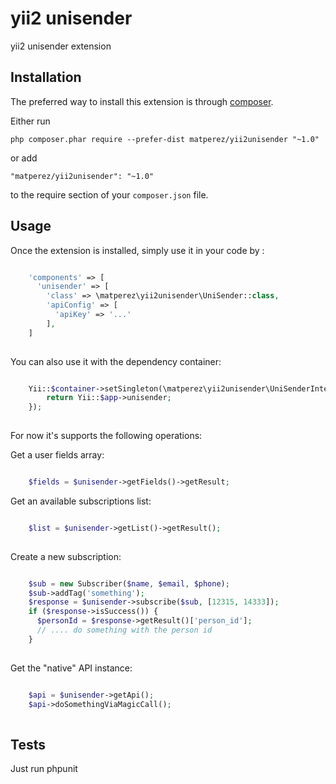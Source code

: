 yii2 unisender
==============
yii2 unisender extension

Installation
------------

The preferred way to install this extension is through [composer](http://getcomposer.org/download/).

Either run

```
php composer.phar require --prefer-dist matperez/yii2unisender "~1.0"
```

or add

```
"matperez/yii2unisender": "~1.0"
```

to the require section of your `composer.json` file.


Usage
-----

Once the extension is installed, simply use it in your code by  :


```php

    'components' => [
      'unisender' => [
        'class' => \matperez\yii2unisender\UniSender::class,
        'apiConfig' => [
          'apiKey' => '...'
        ],
    ]
    
```

You can also use it with the dependency container:

```php

    Yii::$container->setSingleton(\matperez\yii2unisender\UniSenderInterface::class, function() {
        return Yii::$app->unisender;
    });
  
```

For now it's supports the following operations:

Get a user fields array:

```php

    $fields = $unisender->getFields()->getResult;

```

Get an available subscriptions list:

```php

    $list = $unisender->getList()->getResult();
  
```

Create a new subscription:

```php

    $sub = new Subscriber($name, $email, $phone);
    $sub->addTag('something');
    $response = $unisender->subscribe($sub, [12315, 14333]);
    if ($response->isSuccess()) {
      $personId = $response->getResult()['person_id'];
      // .... do something with the person id
    }
  
```

Get the "native" API instance:

```php

    $api = $unisender->getApi();
    $api->doSomethingViaMagicCall();
  
```

Tests
-----

Just run phpunit 